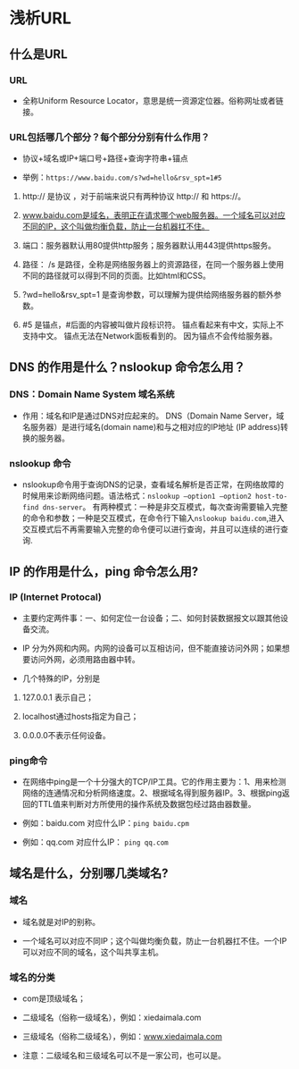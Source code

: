 # 浅析URL

## 什么是URL

### URL

* 全称Uniform Resource Locator，意思是统一资源定位器。俗称网址或者链接。

### URL包括哪几个部分？每个部分分别有什么作用？

* 协议+域名或IP+端口号+路径+查询字符串+锚点

* 举例：`https://www.baidu.com/s?wd=hello&rsv_spt=1#5`

1. http:// 是协议 ，对于前端来说只有两种协议 http:// 和 https://。

2. www.baidu.com是域名，表明正在请求哪个web服务器。一个域名可以对应不同的IP，这个叫做均衡负载，防止一台机器扛不住。

3. 端口：服务器默认用80提供http服务；服务器默认用443提供https服务。 

4. 路径： /s 是路径，全称是网络服务器上的资源路径，在同一个服务器上使用不同的路径就可以得到不同的页面。比如html和CSS。

5. ?wd=hello&rsv_spt=1 是查询参数，可以理解为提供给网络服务器的额外参数。

6. #5 是锚点，#后面的内容被叫做片段标识符。 锚点看起来有中文，实际上不支持中文。 锚点无法在Network面板看到的。 因为锚点不会传给服务器。

## DNS 的作用是什么？nslookup 命令怎么用？

### DNS：Domain Name System 域名系统

* 作用：域名和IP是通过DNS对应起来的。 DNS（Domain Name Server，域名服务器）是进行域名(domain name)和与之相对应的IP地址 (IP address)转换的服务器。

### nslookup 命令

* nslookup命令用于查询DNS的记录，查看域名解析是否正常，在网络故障的时候用来诊断网络问题。语法格式：`nslookup –option1 –option2 host-to-find dns-server`。 有两种模式：一种是非交互模式，每次查询需要输入完整的命令和参数；一种是交互模式，在命令行下输入`nslookup baidu.com`,进入交互模式后不再需要输入完整的命令便可以进行查询，并且可以连续的进行查询.

## IP 的作用是什么，ping 命令怎么用?

### IP (Internet Protocal)

* 主要约定两件事：一、如何定位一台设备；二、如何封装数据报文以跟其他设备交流。

* IP 分为外网和内网。内网的设备可以互相访问，但不能直接访问外网；如果想要访问外网，必须用路由器中转。

* 几个特殊的IP，分别是

1. 127.0.0.1 表示自己；

2. localhost通过hosts指定为自己；

3. 0.0.0.0不表示任何设备。

### ping命令

* 在网络中ping是一个十分强大的TCP/IP工具。它的作用主要为：1、用来检测网络的连通情况和分析网络速度。2、根据域名得到服务器IP。3、根据ping返回的TTL值来判断对方所使用的操作系统及数据包经过路由器数量。

* 例如：baidu.com 对应什么IP：`ping baidu.cpm`

* 例如：qq.com 对应什么IP： `ping qq.com` 

## 域名是什么，分别哪几类域名?

### 域名

* 域名就是对IP的别称。

* 一个域名可以对应不同IP；这个叫做均衡负载，防止一台机器扛不住。一个IP可以对应不同的域名，这个叫共享主机。

### 域名的分类

* com是顶级域名；

* 二级域名（俗称一级域名），例如：xiedaimala.com 
  
* 三级域名（俗称二级域名），例如：www.xiedaimala.com 

* 注意：二级域名和三级域名可以不是一家公司，也可以是。 